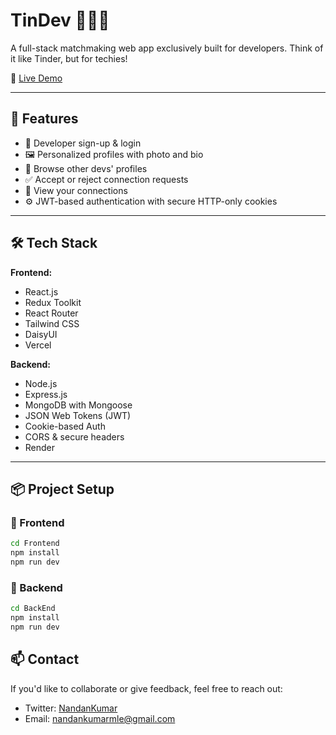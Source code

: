 # TinDev 💖👨‍💻

A full-stack matchmaking web app exclusively built for developers. Think of it like Tinder, but for techies!

🔗 [Live Demo](https://tindev-by-nandan.vercel.app/)

---

## 🚀 Features

- 👤 Developer sign-up & login
- 🖼️ Personalized profiles with photo and bio
- 🔎 Browse other devs' profiles
- ✅ Accept or reject connection requests
- 🔗 View your connections
- ⚙️ JWT-based authentication with secure HTTP-only cookies

---

## 🛠️ Tech Stack

**Frontend:**
- React.js
- Redux Toolkit
- React Router
- Tailwind CSS
- DaisyUI
- Vercel

**Backend:**
- Node.js
- Express.js
- MongoDB with Mongoose
- JSON Web Tokens (JWT)
- Cookie-based Auth
- CORS & secure headers
- Render

---

## 📦 Project Setup

### 🔧 Frontend

```bash
cd Frontend
npm install
npm run dev
```

### 🔧 Backend

```bash
cd BackEnd
npm install
npm run dev
```
## 📫 Contact

If you'd like to collaborate or give feedback, feel free to reach out:

- Twitter: [NandanKumar](https://x.com/Nandan_Kr07)
- Email: nandankumarmle@gmail.com
